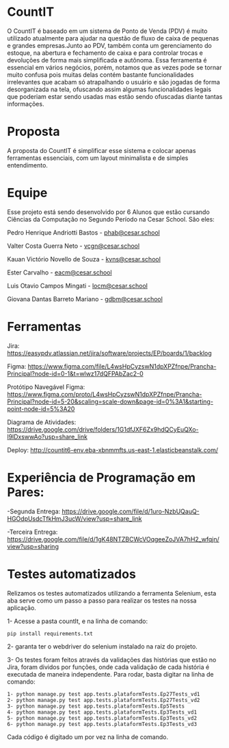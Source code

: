 # CountIT
O CountIT é baseado em um sistema de Ponto de Venda (PDV) é muito utilizado atualmente para ajudar na questão de fluxo de caixa de pequenas e grandes empresas.Junto ao PDV, também conta um gerenciamento do estoque, na abertura e fechamento de caixa e para controlar trocas e devoluções de forma mais simplificada e autônoma.
Essa ferramenta é essencial em vários negócios, porém, notamos que as vezes pode se tornar muito confusa pois muitas delas contém bastante funcionalidades irrelevantes que acabam só atrapalhando o usuário e são jogadas de forma desorganizada na tela, ofuscando assim algumas funcionalidades legais que poderiam estar sendo usadas mas estão sendo ofuscadas diante tantas informações.


# Proposta
A proposta do CountIT é simplificar esse sistema e colocar apenas ferramentas essenciais, com um layout minimalista e de simples entendimento. 

# Equipe

Esse projeto está sendo desenvolvido por 6 Alunos que estão cursando Ciências da Computação no Segundo Período na Cesar School.
São eles:

Pedro Henrique Andriotti Bastos - phab@cesar.school

Valter Costa Guerra Neto - vcgn@cesar.school

Kauan Victório Novello de Souza - kvns@cesar.school 

Ester Carvalho - eacm@cesar.school

Luis Otavio Campos Mingati - locm@cesar.school

Giovana Dantas Barreto Mariano - gdbm@cesar.school

# Ferramentas
Jira: https://easypdv.atlassian.net/jira/software/projects/EP/boards/1/backlog

Figma: https://www.figma.com/file/L4wsHpCyzswN1dpXPZfnpe/Prancha-Principal?node-id=0-1&t=wlwz17dQFPAbZac2-0

Protótipo Navegável Figma: https://www.figma.com/proto/L4wsHpCyzswN1dpXPZfnpe/Prancha-Principal?node-id=5-20&scaling=scale-down&page-id=0%3A1&starting-point-node-id=5%3A20

Diagrama de Atividades: https://drive.google.com/drive/folders/1G1dfJXF6Zx9hdQCyEuQXo-l9lDxswwAo?usp=share_link

Deploy: http://countit6-env.eba-xbnmmfts.us-east-1.elasticbeanstalk.com/

# Experiência de Programação em Pares:
-Segunda Entrega: https://drive.google.com/file/d/1uro-NzbUQauQ-HGOdpUsdcTfkHmJ3ucW/view?usp=share_link 

-Terceira Entrega: https://drive.google.com/file/d/1gK48NTZBCWcVOqgeeZoJVA7hH2_wfqjn/view?usp=sharing

# Testes automatizados
Relizamos os testes automatizados utilizando a ferramenta Selenium, esta aba serve como um passo a passo para realizar os testes na nossa aplicação.

1- Acesse a pasta countIt, e na linha de comando:

```
pip install requirements.txt
```

2- garanta ter o webdriver do selenium instalado na raiz do projeto.

3- Os testes foram feitos através da validações das histórias que estão no Jira, foram dividos por funções, onde cada validação de cada história é executada de maneira independente.
   Para rodar, basta digitar na linha de comando:

```
1- python manage.py test app.tests.plataformTests.Ep27Tests_vd1
2- python manage.py test app.tests.plataformTests.Ep27Tests_vd2
3- python manage.py test app.tests.plataformTests.Ep5Tests
4- python manage.py test app.tests.plataformTests.Ep3Tests_vd1
5- python manage.py test app.tests.plataformTests.Ep3Tests_vd2
6- python manage.py test app.tests.plataformTests.Ep3Tests_vd3
```

Cada código é digitado um por vez na linha de comando.
   


